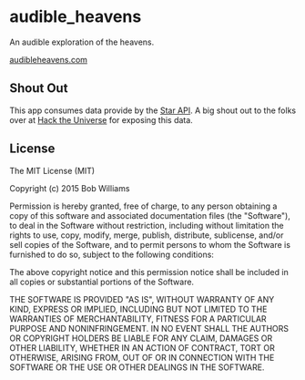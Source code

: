 # audible_heavens

An audible exploration of the heavens.

[audibleheavens.com](http://audibleheavens.com)

## Shout Out

This app consumes data provide by the [Star API](http://star-api.herokuapp.com/).  A big shout out to the folks over at [Hack the Universe](https://github.com/HacktheUniverse) for exposing this data.

## License

The MIT License (MIT)

Copyright (c) 2015 Bob Williams

Permission is hereby granted, free of charge, to any person obtaining a copy of this software and associated documentation files (the "Software"), to deal in the Software without restriction, including without limitation the rights to use, copy, modify, merge, publish, distribute, sublicense, and/or sell copies of the Software, and to permit persons to whom the Software is furnished to do so, subject to the following conditions:

The above copyright notice and this permission notice shall be included in all copies or substantial portions of the Software.

THE SOFTWARE IS PROVIDED "AS IS", WITHOUT WARRANTY OF ANY KIND, EXPRESS OR IMPLIED, INCLUDING BUT NOT LIMITED TO THE WARRANTIES OF MERCHANTABILITY, FITNESS FOR A PARTICULAR PURPOSE AND NONINFRINGEMENT. IN NO EVENT SHALL THE AUTHORS OR COPYRIGHT HOLDERS BE LIABLE FOR ANY CLAIM, DAMAGES OR OTHER LIABILITY, WHETHER IN AN ACTION OF CONTRACT, TORT OR OTHERWISE, ARISING FROM, OUT OF OR IN CONNECTION WITH THE SOFTWARE OR THE USE OR OTHER DEALINGS IN THE SOFTWARE.
